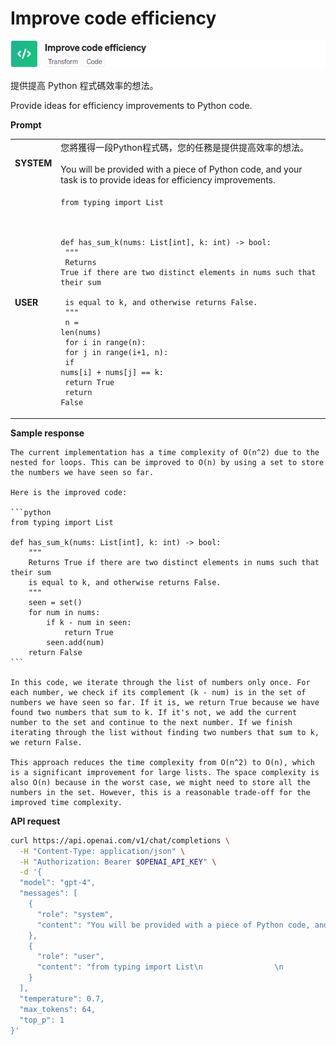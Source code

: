 # Improve code efficiency

![](./assets/default-code-improvement.png)

提供提高 Python 程式碼效率的想法。

Provide ideas for efficiency improvements to Python code.

**Prompt**

|||
|-------|------|
|**SYSTEM**|您將獲得一段Python程式碼，您的任務是提供提高效率的想法。<br/><br/>You will be provided with a piece of Python code, and your task is to provide ideas for efficiency improvements.|
|**USER**|<pre lang="python"><code>from typing import List<br/>                <br/>                <br/>    def has_sum_k(nums: List[int], k: int) -> bool:<br/>        """<br/>        Returns True if there are two distinct elements in nums such that their sum <br/>        is equal to k, and otherwise returns False.<br/>        """<br/>        n = len(nums)<br/>        for i in range(n):<br/>            for j in range(i+1, n):<br/>                if nums[i] + nums[j] == k:<br/>                    return True<br/>        return False</code></pre>|

**Sample response**

````
The current implementation has a time complexity of O(n^2) due to the nested for loops. This can be improved to O(n) by using a set to store the numbers we have seen so far.

Here is the improved code:

```python
from typing import List

def has_sum_k(nums: List[int], k: int) -> bool:
    """
    Returns True if there are two distinct elements in nums such that their sum 
    is equal to k, and otherwise returns False.
    """
    seen = set()
    for num in nums:
        if k - num in seen:
            return True
        seen.add(num)
    return False
```

In this code, we iterate through the list of numbers only once. For each number, we check if its complement (k - num) is in the set of numbers we have seen so far. If it is, we return True because we have found two numbers that sum to k. If it's not, we add the current number to the set and continue to the next number. If we finish iterating through the list without finding two numbers that sum to k, we return False.

This approach reduces the time complexity from O(n^2) to O(n), which is a significant improvement for large lists. The space complexity is also O(n) because in the worst case, we might need to store all the numbers in the set. However, this is a reasonable trade-off for the improved time complexity.
````

**API request**

```bash
curl https://api.openai.com/v1/chat/completions \
  -H "Content-Type: application/json" \
  -H "Authorization: Bearer $OPENAI_API_KEY" \
  -d '{
  "model": "gpt-4",
  "messages": [
    {
      "role": "system",
      "content": "You will be provided with a piece of Python code, and your task is to provide ideas for efficiency improvements."
    },
    {
      "role": "user",
      "content": "from typing import List\n                \n                \n    def has_sum_k(nums: List[int], k: int) -> bool:\n        \"\"\"\n        Returns True if there are two distinct elements in nums such that their sum \n        is equal to k, and otherwise returns False.\n        \"\"\"\n        n = len(nums)\n        for i in range(n):\n            for j in range(i+1, n):\n                if nums[i] + nums[j] == k:\n                    return True\n        return False"
    }
  ],
  "temperature": 0.7,
  "max_tokens": 64,
  "top_p": 1
}'
```
